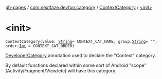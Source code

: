 [gh-pages](../../index.md) / [com.nextfaze.devfun.category](../index.md) / [ContextCategory](index.md) / [&lt;init&gt;](./-init-.md)

# &lt;init&gt;

`ContextCategory(value: `[`String`](https://kotlinlang.org/api/latest/jvm/stdlib/kotlin/-string/index.html)` = CONTEXT_CAT_NAME, group: `[`String`](https://kotlinlang.org/api/latest/jvm/stdlib/kotlin/-string/index.html)` = "", order: `[`Int`](https://kotlinlang.org/api/latest/jvm/stdlib/kotlin/-int/index.html)` = CONTEXT_CAT_ORDER)`

[DeveloperCategory](../-developer-category/index.md) annotation used to declare the "Context" category.

By default functions declared within some sort of Android "scope" (Activity/Fragment/View/etc) will have this category.

